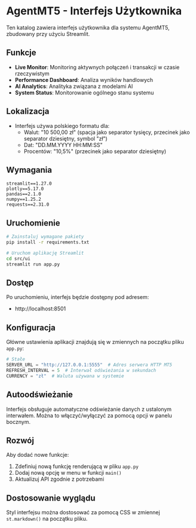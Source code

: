 # AgentMT5 - Interfejs Użytkownika

Ten katalog zawiera interfejs użytkownika dla systemu AgentMT5, zbudowany przy użyciu Streamlit.

## Funkcje

- **Live Monitor**: Monitoring aktywnych połączeń i transakcji w czasie rzeczywistym
- **Performance Dashboard**: Analiza wyników handlowych
- **AI Analytics**: Analityka związana z modelami AI
- **System Status**: Monitorowanie ogólnego stanu systemu

## Lokalizacja

- Interfejs używa polskiego formatu dla:
  - Walut: "10 500,00 zł" (spacja jako separator tysięcy, przecinek jako separator dziesiętny, symbol "zł")
  - Dat: "DD.MM.YYYY HH:MM:SS"
  - Procentów: "10,5%" (przecinek jako separator dziesiętny)

## Wymagania

```
streamlit==1.27.0
plotly==5.17.0
pandas==2.1.0
numpy==1.25.2
requests==2.31.0
```

## Uruchomienie

```bash
# Zainstaluj wymagane pakiety
pip install -r requirements.txt

# Uruchom aplikację Streamlit
cd src/ui
streamlit run app.py
```

## Dostęp

Po uruchomieniu, interfejs będzie dostępny pod adresem:
- http://localhost:8501

## Konfiguracja

Główne ustawienia aplikacji znajdują się w zmiennych na początku pliku `app.py`:

```python
# Stałe
SERVER_URL = "http://127.0.0.1:5555"  # Adres serwera HTTP MT5
REFRESH_INTERVAL = 5  # Interwał odświeżania w sekundach
CURRENCY = "zł"  # Waluta używana w systemie
```

## Autoodświeżanie

Interfejs obsługuje automatyczne odświeżanie danych z ustalonym interwałem. Można to włączyć/wyłączyć za pomocą opcji w panelu bocznym.

## Rozwój

Aby dodać nowe funkcje:

1. Zdefiniuj nową funkcję renderującą w pliku `app.py`
2. Dodaj nową opcję w menu w funkcji `main()`
3. Aktualizuj API zgodnie z potrzebami

## Dostosowanie wyglądu

Styl interfejsu można dostosować za pomocą CSS w zmiennej `st.markdown()` na początku pliku. 